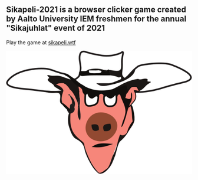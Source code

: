 ## Sikapeli-2021 is a browser clicker game created by Aalto University IEM freshmen for the annual "Sikajuhlat" event of 2021

Play the game at [sikapeli.wtf](https://sikapeli.wtf/)

![](src/assets/sika_head.svg)
